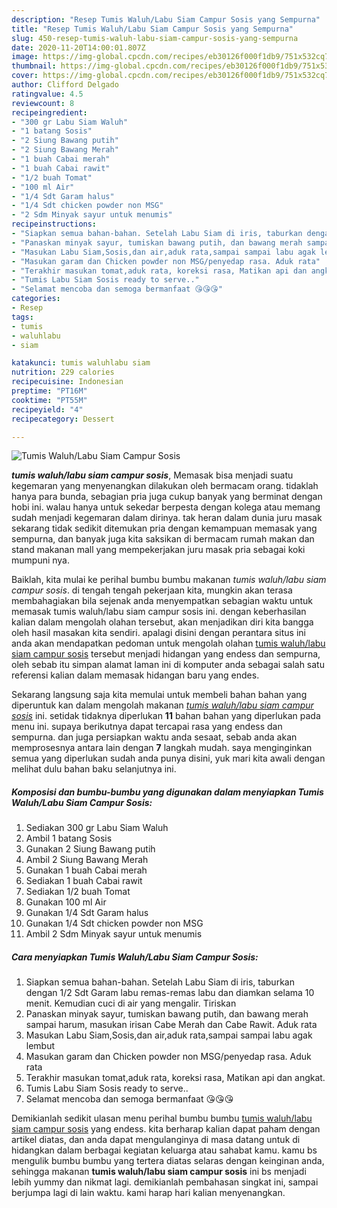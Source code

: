 ```yaml
---
description: "Resep Tumis Waluh/Labu Siam Campur Sosis yang Sempurna"
title: "Resep Tumis Waluh/Labu Siam Campur Sosis yang Sempurna"
slug: 450-resep-tumis-waluh-labu-siam-campur-sosis-yang-sempurna
date: 2020-11-20T14:00:01.807Z
image: https://img-global.cpcdn.com/recipes/eb30126f000f1db9/751x532cq70/tumis-waluhlabu-siam-campur-sosis-foto-resep-utama.jpg
thumbnail: https://img-global.cpcdn.com/recipes/eb30126f000f1db9/751x532cq70/tumis-waluhlabu-siam-campur-sosis-foto-resep-utama.jpg
cover: https://img-global.cpcdn.com/recipes/eb30126f000f1db9/751x532cq70/tumis-waluhlabu-siam-campur-sosis-foto-resep-utama.jpg
author: Clifford Delgado
ratingvalue: 4.5
reviewcount: 8
recipeingredient:
- "300 gr Labu Siam Waluh"
- "1 batang Sosis"
- "2 Siung Bawang putih"
- "2 Siung Bawang Merah"
- "1 buah Cabai merah"
- "1 buah Cabai rawit"
- "1/2 buah Tomat"
- "100 ml Air"
- "1/4 Sdt Garam halus"
- "1/4 Sdt chicken powder non MSG"
- "2 Sdm Minyak sayur untuk menumis"
recipeinstructions:
- "Siapkan semua bahan-bahan. Setelah Labu Siam di iris, taburkan dengan 1/2 Sdt Garam labu remas-remas labu dan diamkan selama 10 menit. Kemudian cuci di air yang mengalir. Tiriskan"
- "Panaskan minyak sayur, tumiskan bawang putih, dan bawang merah sampai harum, masukan irisan Cabe Merah dan Cabe Rawit. Aduk rata"
- "Masukan Labu Siam,Sosis,dan air,aduk rata,sampai sampai labu agak lembut"
- "Masukan garam dan Chicken powder non MSG/penyedap rasa. Aduk rata"
- "Terakhir masukan tomat,aduk rata, koreksi rasa, Matikan api dan angkat."
- "Tumis Labu Siam Sosis ready to serve.."
- "Selamat mencoba dan semoga bermanfaat 😘😘😘"
categories:
- Resep
tags:
- tumis
- waluhlabu
- siam

katakunci: tumis waluhlabu siam 
nutrition: 229 calories
recipecuisine: Indonesian
preptime: "PT16M"
cooktime: "PT55M"
recipeyield: "4"
recipecategory: Dessert

---
```



![Tumis Waluh/Labu Siam Campur Sosis](https://img-global.cpcdn.com/recipes/eb30126f000f1db9/751x532cq70/tumis-waluhlabu-siam-campur-sosis-foto-resep-utama.jpg)

<b><i>tumis waluh/labu siam campur sosis</i></b>, Memasak bisa menjadi suatu kegemaran yang menyenangkan dilakukan oleh bermacam orang. tidaklah hanya para bunda, sebagian pria juga cukup banyak yang berminat dengan hobi ini. walau hanya untuk sekedar berpesta dengan kolega atau memang sudah menjadi kegemaran dalam dirinya. tak heran dalam dunia juru masak sekarang tidak sedikit ditemukan pria dengan kemampuan memasak yang sempurna, dan banyak juga kita saksikan di bermacam rumah makan dan stand makanan mall yang mempekerjakan juru masak pria sebagai koki mumpuni nya.

Baiklah, kita mulai ke perihal bumbu bumbu makanan <i>tumis waluh/labu siam campur sosis</i>. di tengah tengah pekerjaan kita, mungkin akan terasa membahagiakan bila sejenak anda menyempatkan sebagian waktu untuk memasak tumis waluh/labu siam campur sosis ini. dengan keberhasilan kalian dalam mengolah olahan tersebut, akan menjadikan diri kita bangga oleh hasil masakan kita sendiri. apalagi disini dengan perantara situs ini anda akan mendapatkan pedoman untuk mengolah olahan <u>tumis waluh/labu siam campur sosis</u> tersebut menjadi hidangan yang endess dan sempurna, oleh sebab itu simpan alamat laman ini di komputer anda sebagai salah satu referensi kalian dalam memasak hidangan baru yang endes.




Sekarang langsung saja kita memulai untuk membeli bahan bahan yang diperuntuk kan dalam mengolah makanan <u><i>tumis waluh/labu siam campur sosis</i></u> ini. setidak tidaknya diperlukan <b>11</b> bahan bahan yang diperlukan pada menu ini. supaya berikutnya dapat tercapai rasa yang endess dan sempurna. dan juga persiapkan waktu anda sesaat, sebab anda akan memprosesnya antara lain dengan <b>7</b> langkah mudah. saya menginginkan semua yang diperlukan sudah anda punya disini, yuk mari kita awali dengan melihat dulu bahan baku selanjutnya ini.

<!--inarticleads1-->

##### Komposisi dan bumbu-bumbu yang digunakan dalam menyiapkan Tumis Waluh/Labu Siam Campur Sosis:

1. Sediakan 300 gr Labu Siam Waluh
1. Ambil 1 batang Sosis
1. Gunakan 2 Siung Bawang putih
1. Ambil 2 Siung Bawang Merah
1. Gunakan 1 buah Cabai merah
1. Sediakan 1 buah Cabai rawit
1. Sediakan 1/2 buah Tomat
1. Gunakan 100 ml Air
1. Gunakan 1/4 Sdt Garam halus
1. Gunakan 1/4 Sdt chicken powder non MSG
1. Ambil 2 Sdm Minyak sayur untuk menumis




<!--inarticleads2-->

##### Cara menyiapkan Tumis Waluh/Labu Siam Campur Sosis:

1. Siapkan semua bahan-bahan. Setelah Labu Siam di iris, taburkan dengan 1/2 Sdt Garam labu remas-remas labu dan diamkan selama 10 menit. Kemudian cuci di air yang mengalir. Tiriskan
1. Panaskan minyak sayur, tumiskan bawang putih, dan bawang merah sampai harum, masukan irisan Cabe Merah dan Cabe Rawit. Aduk rata
1. Masukan Labu Siam,Sosis,dan air,aduk rata,sampai sampai labu agak lembut
1. Masukan garam dan Chicken powder non MSG/penyedap rasa. Aduk rata
1. Terakhir masukan tomat,aduk rata, koreksi rasa, Matikan api dan angkat.
1. Tumis Labu Siam Sosis ready to serve..
1. Selamat mencoba dan semoga bermanfaat 😘😘😘




Demikianlah sedikit ulasan menu perihal bumbu bumbu <u>tumis waluh/labu siam campur sosis</u> yang endess. kita berharap kalian dapat paham dengan artikel diatas, dan anda dapat mengulanginya di masa datang untuk di hidangkan dalam berbagai kegiatan keluarga atau sahabat kamu. kamu bs mengulik bumbu bumbu yang tertera diatas selaras dengan keinginan anda, sehingga makanan <b>tumis waluh/labu siam campur sosis</b> ini bs menjadi lebih yummy dan nikmat lagi. demikianlah pembahasan singkat ini, sampai berjumpa lagi di lain waktu. kami harap hari kalian menyenangkan.
